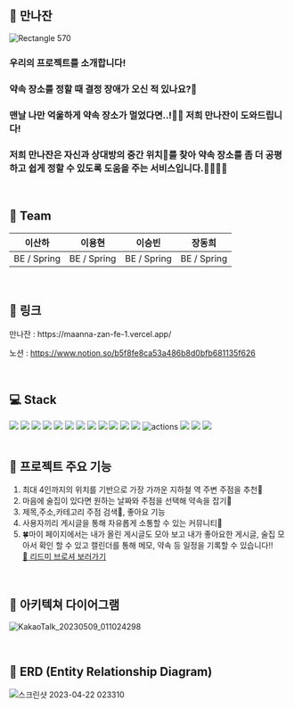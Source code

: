 ## 🍷 만나잔

![Rectangle 570](https://user-images.githubusercontent.com/95731331/233582402-0dc13d1c-4438-45e4-9c61-d98290e38269.png)
<br/>
### 우리의 프로젝트를 소개합니다!

### 약속 장소를 정할 때 결정 장애가 오신 적 있나요?🤣

### 맨날 나만 억울하게 약속 장소가 멀었다면..!🤦‍♀️ 저희 **만나잔**이 도와드립니다!

### 저희 **만나잔**은 자신과 상대방의 중간 위치📐를 찾아 약속 장소를 좀 더 공평하고 쉽게 정할 수 있도록 도움을 주는 서비스입니다.👨‍👩‍👧‍👦 

<br/>


## 🧙 Team
|이산하|이용현|이승빈|장동희
|---|---|---|---|
|BE / Spring|BE / Spring|BE / Spring|BE / Spring|

<br/>

## 📌 링크
<div>
  만나잔 : https://maanna-zan-fe-1.vercel.app/
  
  노션 :  https://www.notion.so/b5f8fe8ca53a486b8d0bfb681135f626
</div>
<br/>

## 💻 Stack
<div>
  <img src="https://img.shields.io/badge/springBoot-6DB33F?style=for-the-badge&logo=spring&logoColor=white">
  <img src="https://img.shields.io/badge/java-007396?style=for-the-badge&logo=java&logoColor=white"> 
  <img src="https://img.shields.io/badge/mysql-4479A1?style=for-the-badge&logo=mysql&logoColor=white">
  <img src="https://img.shields.io/badge/ubuntu-FCC624?style=for-the-badge&logo=linux&logoColor=black"> 
  <img src="https://img.shields.io/badge/amazonaws-232F3E?style=for-the-badge&logo=amazonaws&logoColor=white">
  <img src="https://img.shields.io/badge/amazonec2-FF9900?style=for-the-badge&logo=amazonec2&logoColor=white">
  <img src="https://img.shields.io/badge/amazons3-569A31?style=for-the-badge&logo=amazons3&logoColor=white">
  <img src="https://img.shields.io/badge/github-181717?style=for-the-badge&logo=github&logoColor=white">
  <img src="https://img.shields.io/badge/postman-FF6C37?style=for-the-badge&logo=postman&logoColor=white">
  <img src="https://img.shields.io/badge/notion-000000?style=for-the-badge&logo=notion&logoColor=white">
  <img src="https://camo.githubusercontent.com/c0f71772804c86d0f144ce923027aff25e8d761c6b791d2de6698607e21c5465/68747470733a2f2f696d672e736869656c64732e696f2f62616467652f677261646c652d3032333033413f7374796c653d666f722d7468652d6261646765266c6f676f3d677261646c65266c6f676f436f6c6f723d7768697465" data-canonical-src="https://img.shields.io/badge/gradle-02303A?style=for-the-badge&amp;logo=gradle&amp;logoColor=white" style="max-width: 100%;">
<img src="https://img.shields.io/badge/codedeploy-6DB33F?style=for-the-badge&logo=codedeploy&logoColor=white">
<img src="https://img.shields.io/badge/GitHub_Actions-2088FF?style=for-the-badge&logo=github-actions&logoColor=white" alt="actions"><img>
<img src="https://img.shields.io/badge/AMAZON ROUTER 53-FFBB00?style=flat-square&logo=AMAZON ROUTER 53&logoColor=white"/>
<img src="https://img.shields.io/badge/JWT-000000?style=flat-square&logo=JWT&logoColor=white"/>
<img src="https://img.shields.io/badge/HTTPS-FF5E00?style=flat-square&logo=HTTPS&logoColor=white"/>
</div>
<br/>

## 🌟 프로젝트 주요 기능

1. 최대 4인까지의 위치를 기반으로 가장 가까운 지하철 역 주변 주점을 추천👋
2. 마음에 술집이 있다면 원하는 날짜와 주점을 선택해 약속을 잡기🙋‍
4. 제목,주소,카테고리 주점 검색🔎, 좋아요 기능
5. 사용자끼리 게시글을 통해 자유롭게 소통할 수 있는 커뮤니티🙋‍
6. 🍀마이 페이지에서는 내가 올린 게시글도 모아 보고 내가 좋아요한 게시글, 술집 모아서 확인 할 수 있고 캘린더를 통해 메모, 약속 등 일정을 기록할 수 있습니다!!
<br>[🌟 리드미 브로셔 보러가기 ](https://teamsparta.notion.site/5-9e612ed15bb64db1955628091e6f99ed)
<br/>

## 🎅 아키텍쳐 다이어그램
![KakaoTalk_20230509_011024298](https://github.com/Maanna-zan/Maanna-zan_BE/assets/124052204/5506f59d-d4c9-4628-9db3-abc85ce7f27d)

<br/>

## 🔐 ERD (Entity Relationship Diagram) 
![스크린샷 2023-04-22 023310](https://user-images.githubusercontent.com/124052204/233699578-c36361ec-0410-4209-b44d-f89cfc058be1.png)
